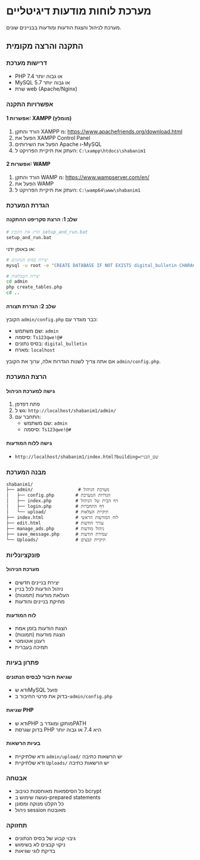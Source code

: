 # מערכת לוחות מודעות דיגיטליים

מערכת לניהול והצגת הודעות ומודעות בבניינים שונים.

## התקנה והרצה מקומית

### דרישות מערכת
- PHP 7.4 או גבוה יותר
- MySQL 5.7 או גבוה יותר
- שרת web (Apache/Nginx)

### אפשרויות התקנה

#### אפשרות 1: XAMPP (מומלץ)
1. הורד והתקן XAMPP מ: https://www.apachefriends.org/download.html
2. הפעל את XAMPP Control Panel
3. הפעל את השירותים Apache ו-MySQL
4. העתק את תיקיית הפרויקט ל: `C:\xampp\htdocs\shabanim1`

#### אפשרות 2: WAMP
1. הורד והתקן WAMP מ: https://www.wampserver.com/en/
2. הפעל את WAMP
3. העתק את תיקיית הפרויקט ל: `C:\wamp64\www\shabanim1`

### הגדרת המערכת

#### שלב 1: הרצת סקריפט ההתקנה
```bash
# הרץ את הקובץ setup_and_run.bat
setup_and_run.bat
```

או באופן ידני:
```bash
# יצירת בסיס הנתונים
mysql -u root -e "CREATE DATABASE IF NOT EXISTS digital_bulletin CHARACTER SET utf8mb4 COLLATE utf8mb4_unicode_ci;"

# יצירת הטבלאות
cd admin
php create_tables.php
cd ..
```

#### שלב 2: הגדרת תצורה
הקובץ `admin/config.php` כבר מוגדר עם:
- שם משתמש: `admin`
- סיסמה: `Ts123qwe!@#`
- בסיס נתונים: `digital_bulletin`
- מארח: `localhost`

אם אתה צריך לשנות הגדרות אלה, ערוך את הקובץ `admin/config.php`.

### הרצת המערכת

#### גישה למערכת הניהול
1. פתח דפדפן
2. גש ל: `http://localhost/shabanim1/admin/`
3. התחבר עם:
   - שם משתמש: `admin`
   - סיסמה: `Ts123qwe!@#`

#### גישה ללוח המודעות
- `http://localhost/shabanim1/index.html?building=שם_הבניין`

### מבנה המערכת

```
shabanim1/
├── admin/                 # מערכת הניהול
│   ├── config.php        # הגדרות המערכת
│   ├── index.php         # דף הבית של הניהול
│   ├── login.php         # דף התחברות
│   └── upload/           # תיקיית העלאות
├── index.html            # לוח המודעות הראשי
├── edit.html             # עורך הודעות
├── manage_ads.php        # ניהול מודעות
├── save_message.php      # שמירת הודעות
└── Uploads/              # תיקיית קבצים
```

### פונקציונליות

#### מערכת הניהול
- יצירת בניינים חדשים
- ניהול הודעות לכל בניין
- העלאת מודעות (תמונות)
- מחיקת בניינים והודעות

#### לוח המודעות
- הצגת הודעות בזמן אמת
- הצגת מודעות (תמונות)
- רענון אוטומטי
- תמיכה בעברית

### פתרון בעיות

#### שגיאת חיבור לבסיס הנתונים
- ודא שMySQL פועל
- בדוק את פרטי החיבור ב-`admin/config.php`

#### שגיאת PHP
- ודא שPHP מותקן ומוגדר בPATH
- בדוק שגרסת PHP היא 7.4 או גבוה יותר

#### בעיות הרשאות
- ודא שלתיקיית `admin/upload/` יש הרשאות כתיבה
- ודא שלתיקיית `Uploads/` יש הרשאות כתיבה

### אבטחה
- כל הסיסמאות מאוחסנות כגיבוב bcrypt
- נעשה שימוש ב-prepared statements
- כל הקלט מנוקה ומסונן
- ניהול session מאובטח

### תחזוקה
- גיבוי קבוע של בסיס הנתונים
- ניקוי קבצים לא בשימוש
- בדיקת לוגי שגיאות 